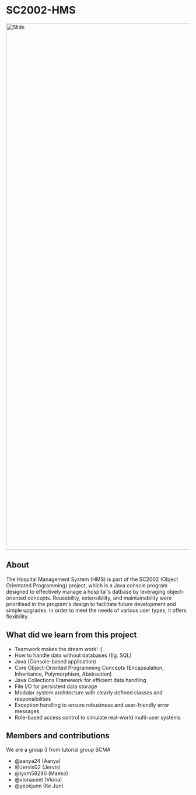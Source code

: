 # SC2002-HMS
<img width="1440" alt="Slide" src="https://github.com/user-attachments/assets/25154222-f59c-4853-beea-cdf86dea359b">

## About
The Hospital Management System (HMS) is part of the SC2002 (Object Orientated Programming) project, 
which is a Java console program designed to effectively manage a hospital's datbase by 
leveraging object-oriented concepts. Reusability, extensibility, and maintainability were 
prioritised in the program's design to facilitate future development and simple upgrades. 
In order to meet the needs of various user types, it offers flexibility.

## What did we learn from this project
* Teamwork makes the dream work! :)
* How to handle data without databases (Eg. SQL)
* Java (Console-based application)
* Core Object-Oriented Programming Concepts (Encapsulation, Inheritance, Polymorphism, Abstraction)
* Java Collections Framework for efficient data handling
* File I/O for persistent data storage
* Modular system architecture with clearly defined classes and responsibilities
* Exception handling to ensure robustness and user-friendly error messages
* Role-based access control to simulate real-world multi-user systems

## Members and contributions
We are a group 3 from tutorial group SCMA
* @aanya24 (Aanya)
* @Jervis02 (Jervis)
* @lyxm58290 (Maeko)
* @vionaseet (Viona)
* @yeokjunn (Ke Jun)
